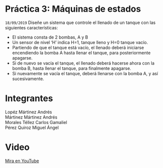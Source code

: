 # Práctica 3: Máquinas de estados
``
18/09/2019
``
Diseñe un sistema que controle el llenado de un tanque con las siguientes características:  
* El sistema consta de 2 bombas, A y B
* Un sensor de nivel ‘H’ indica H=1, tanque lleno y H=0 tanque vacío.
* Partiendo de que el tanque está vacío, el llenado deberá iniciarse encendiendo la bomba A hasta llenar el tanque, para posteriormente apagarse.
* Si de nuevo se vacía el tanque, el llenado deberá hacerse ahora con la bomba B, hasta llenar el tanque, para finalmente apagarse.
* Si nuevamente se vacía el tanque, deberá llenarse con la bomba A, y así sucesivamente.

# Integrantes
Lopéz Mártinez Andrés  
Mártinez Mártinez Andrés  
Morales Téllez Carlos Gamaliel  
Pérez Quiroz Miguel Ángel  

# Video
[Mira en YouTube](https://www.youtube.com/watch?v=WRp-OJbnCvY)
